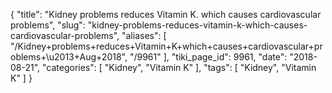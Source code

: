 {
    "title": "Kidney problems reduces Vitamin K. which causes cardiovascular problems",
    "slug": "kidney-problems-reduces-vitamin-k-which-causes-cardiovascular-problems",
    "aliases": [
        "/Kidney+problems+reduces+Vitamin+K+which+causes+cardiovascular+problems+\u2013+Aug+2018",
        "/9961"
    ],
    "tiki_page_id": 9961,
    "date": "2018-08-21",
    "categories": [
        "Kidney",
        "Vitamin K"
    ],
    "tags": [
        "Kidney",
        "Vitamin K"
    ]
}